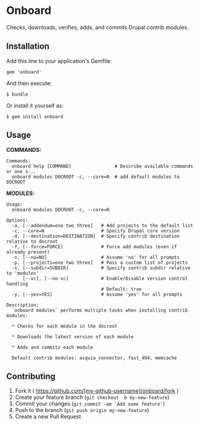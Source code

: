 # Onboard

Checks, downloads, verifies, adds, and commits Drupal contrib modules.

## Installation

Add this line to your application's Gemfile:

    gem 'onboard'

And then execute:

    $ bundle

Or install it yourself as:

    $ gem install onboard

## Usage

__COMMANDS:__
```
Commands:
  onboard help [COMMAND]                # Describe available commands or one s...
  onboard modules DOCROOT -c, --core=N  # add default modules to DOCROOT
```

__MODULES:__
```
Usage:
  onboard modules DOCROOT -c, --core=N

Options:
  -a, [--addendum=one two three]   # Add projects to the default list
  -c, --core=N                     # Specify Drupal core version
  -d, [--destination=DESTINATION]  # Specify contrib destination relative to docroot
  -f, [--force=FORCE]              # Force add modules (even if already present)
  -n, [--no=NO]                    # Assume 'no' for all prompts
  -p, [--projects=one two three]   # Pass a custom list of projects
  -s, [--subdir=SUBDIR]            # Specify contrib subdir relative to 'modules'
      [--vc], [--no-vc]            # Enable/Disable version control handling
                                   # Default: true
  -y, [--yes=YES]                  # Assume 'yes' for all prompts

Description:
  `onboard modules` performs multiple tasks when installing contrib modules:

  * Checks for each module in the docroot

  * Downloads the latest version of each module

  * Adds and commits each module

  Default contrib modules: acquia_connector, fast_404, memcache
```

## Contributing

1. Fork it ( https://github.com/[my-github-username]/onboard/fork )
2. Create your feature branch (`git checkout -b my-new-feature`)
3. Commit your changes (`git commit -am 'Add some feature'`)
4. Push to the branch (`git push origin my-new-feature`)
5. Create a new Pull Request
